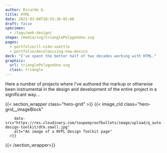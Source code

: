 ```yaml
---
author: Ricardo G.
title: HTML
date: 2021-03-08T10:55:36-05:00
draft: false
specimen:
  - /tags/web-design/
shape: /media/svg/trianglePolygonUno.svg
pages:
  - portfolio/il-nido-seattle
  - portfolio/decolonizing-new-mexico
deck: "I've spent the better half of two decades working with HTML."
graphics: 
  url: trianglePolygonUno.svg
  class: triangle
---
```


Here a number of projects where I've authored the markup or otherwise been instrumental in the design and development of the entire project in a significant way...

{{< section_wrapper class="hero-grid" >}}
  {{< image_cld
        class="hero-grid__imageBlock"
        
        data-src="https://res.cloudinary.com/toupeeproofbullets/image/upload/q_auto,w_auto,c_scale,f_auto,t_portfolio_hero_16_9/v1548722203/nypl-design-toolkit/dtk.small.jpg"
        alt="An image of a NYPL Design Toolkit page"
      >}}
{{< /section_wrapper>}}